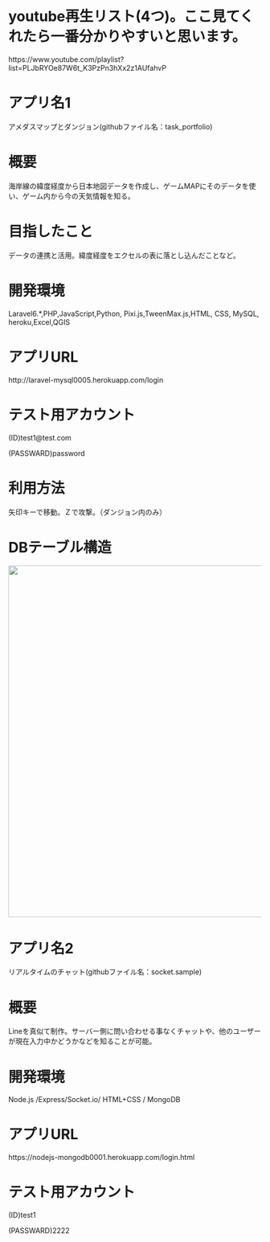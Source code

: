 <h1>youtube再生リスト(4つ)。ここ見てくれたら一番分かりやすいと思います。</h1>
https://www.youtube.com/playlist?list=PLJbRYOe87W6t_K3PzPn3hXx2z1AUfahvP
<h1>アプリ名1</h1>
<p>アメダスマップとダンジョン(githubファイル名：task_portfolio)</p>
<h1>概要</h1>
<p>海岸線の緯度経度から日本地図データを作成し、ゲームMAPにそのデータを使い、ゲーム内から今の天気情報を知る。</p>
<h1>目指したこと</h1>
<p>データの連携と活用。緯度経度をエクセルの表に落とし込んだことなど。</p>
<h1>開発環境</h1>
<p>Laravel6.*,PHP,JavaScript,Python, Pixi.js,TweenMax.js,HTML, CSS, MySQL, heroku,Excel,QGIS</p>
<h1>アプリURL</h1>
<a-href="">http://laravel-mysql0005.herokuapp.com/login</a>
<h1>テスト用アカウント</h1>
<p>(ID)test1@test.com</p>
<p>(PASSWARD)password</p>
<h1>利用方法</h1>
<p>矢印キーで移動。Ｚで攻撃。（ダンジョン内のみ）</p>
<h1>DBテーブル構造</h1>
<img width="700" src="https://user-images.githubusercontent.com/52999407/95173930-54241e80-07f4-11eb-95ed-2aef878ba5c9.jpg">

<h1>アプリ名2</h1>
<p>リアルタイムのチャット(githubファイル名：socket.sample)</p>
<h1>概要</h1>
<p>Lineを真似て制作。サーバー側に問い合わせる事なくチャットや、他のユーザーが現在入力中かどうかなどを知ることが可能。</p>
<h1>開発環境</h1>
<p>Node.js /Express/Socket.io/ HTML+CSS / MongoDB</p>
<h1>アプリURL</h1>
<a-href="">https://nodejs-mongodb0001.herokuapp.com/login.html</a>
<h1>テスト用アカウント</h1>
<p>(ID)test1</p>
<p>(PASSWARD)2222</p>




